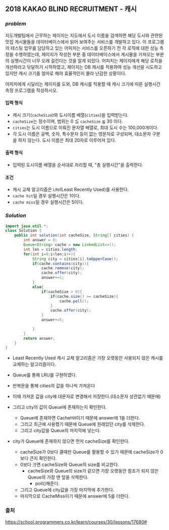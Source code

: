 ## **2018 KAKAO BLIND RECRUITMENT - 캐시**


### ***problem***
지도개발팀에서 근무하는 제이지는 지도에서 도시 이름을 검색하면 해당 도시와 관련된 맛집 게시물들을 데이터베이스에서 읽어 보여주는 서비스를 개발하고 있다.
이 프로그램의 테스팅 업무를 담당하고 있는 어피치는 서비스를 오픈하기 전 각 로직에 대한 성능 측정을 수행하였는데, 제이지가 작성한 부분 중 데이터베이스에서 게시물을 가져오는 부분의 실행시간이 너무 오래 걸린다는 것을 알게 되었다.
어피치는 제이지에게 해당 로직을 개선하라고 닦달하기 시작하였고, 제이지는 DB 캐시를 적용하여 성능 개선을 시도하고 있지만 캐시 크기를 얼마로 해야 효율적인지 몰라 난감한 상황이다.

어피치에게 시달리는 제이지를 도와, DB 캐시를 적용할 때 캐시 크기에 따른 실행시간 측정 프로그램을 작성하시오.


#### **입력 형식**
- 캐시 크기(`cacheSize`)와 도시이름 배열(`cities`)을 입력받는다.
- `cacheSize`는 정수이며, 범위는 0 ≦ `cacheSize` ≦ 30 이다.
- `cities`는 도시 이름으로 이뤄진 문자열 배열로, 최대 도시 수는 100,000개이다.
- 각 도시 이름은 공백, 숫자, 특수문자 등이 없는 영문자로 구성되며, 대소문자 구분을 하지 않는다. 도시 이름은 최대 20자로 이루어져 있다.
#### **출력 형식**
- 입력된 도시이름 배열을 순서대로 처리할 때, "총 실행시간"을 출력한다.

#### **조건**
- 캐시 교체 알고리즘은 `LRU`(Least Recently Used)를 사용한다.
- `cache hit`일 경우 실행시간은 1이다.
- `cache miss`일 경우 실행시간은 5이다.
### ***Solution***
``` java
import java.util.*;
class Solution {
    public int solution(int cacheSize, String[] cities) {
        int answer = 0;
        Queue<String> cache = new LinkedList<>();
        int len = cities.length;
        for(int i=0;i<len;i++){
            String city = cities[i].toUpperCase();
            if(cache.contains(city)){
                cache.remove(city);
                cache.offer(city);
                answer+=1;
            }
            else{
                if(cacheSize > 0){
                    if(cache.size() >= cacheSize){
                        cache.poll();
                    }
                    cache.offer(city);
                }
                answer+=5;

            }
        }
        return answer;
    }
}
```
- Least Recently Used 캐시 교체 알고리즘은 가장 오랫동안 사용되지 않은 캐시를 교체하는 알고리즘이다.

- Queue를 통해 LRU를 구현하였다.
- 반복문을 통해 cities의 값을 하나씩 가져온다
- 이때 가져온 값을 city에 대문자로 변경해서 저장한다.(대소문자 상관없기 때문에)
- 그리고 city의 값이 Queue에 존재하는지 확인한다.
    - Queue에 존재하면 CacheHit이기 때문에 answer에 1을 더한다.
    - 그리고 최근에 사용했기 때문에 Queue에 원래있던 city를 삭제한다.
    - 그리고 city값을 Queue의 마지막에 넣는다.
- city가 Queue에 존재하지 않으면 먼저 cacheSize를 확인한다.
    - cacheSize가 0보다 클때만 Queue를 활용할 수 있기 때문에 cacheSize가 0보다 큰지 확인한다.
    - 0보다 크면 cacheSize와 Queue의 size를 비교한다.
        - cacheSize와 Queue의 size가 같으면 가장 오랫동안 참조가 되지 않은 Queue의 가장 맨 앞을 삭제한다.
            - poll()해준다.
    - 그리고 Queue에 city값을 가장 마지막에 추가한다.
    - 마지막으로 CacheMiss이기 때문에 answer에 5를 더한다.

### 출처
https://school.programmers.co.kr/learn/courses/30/lessons/17680#